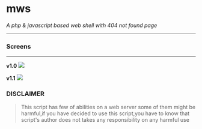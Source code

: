 # mws
<i>A php & javascript based web shell with 404 not found page</i>
<hr>
<h3>Screens</h3>
<hr>

<strong>v1.0</strong>
<img src="https://i.hizliresim.com/8977ell.png" style="background-size:cover;object-fit:cover"/>

<strong>v1.1</strong>
<img src="https://i.hizliresim.com/4xfdkxv.png" style="background-size:cover;object-fit:cover;" />

<h3>DISCLAIMER</h3>

> This script has few of abilities on a web server some of them might be harmful,if you have decided to use this script,you have to know that script's author does not takes any responsibility on any harmful use
